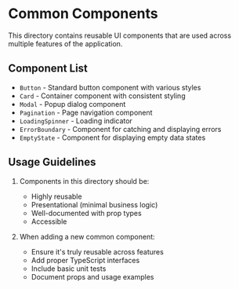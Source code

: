 # Common Components

This directory contains reusable UI components that are used across multiple features of the application.

## Component List

- `Button` - Standard button component with various styles
- `Card` - Container component with consistent styling
- `Modal` - Popup dialog component
- `Pagination` - Page navigation component
- `LoadingSpinner` - Loading indicator
- `ErrorBoundary` - Component for catching and displaying errors
- `EmptyState` - Component for displaying empty data states

## Usage Guidelines

1. Components in this directory should be:
   - Highly reusable
   - Presentational (minimal business logic)
   - Well-documented with prop types
   - Accessible

2. When adding a new common component:
   - Ensure it's truly reusable across features
   - Add proper TypeScript interfaces
   - Include basic unit tests
   - Document props and usage examples